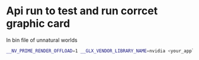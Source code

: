 # Api run to test and run corrcet graphic card
In bin file of unnatural worlds
```bash
__NV_PRIME_RENDER_OFFLOAD=1 __GLX_VENDOR_LIBRARY_NAME=nvidia <your_application>
```
